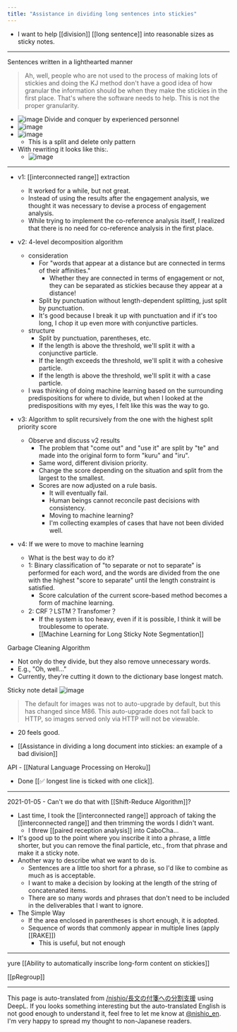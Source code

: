 ```yaml
---
title: "Assistance in dividing long sentences into stickies"
---
```


- I want to help [[division]] [[long sentence]] into reasonable sizes as sticky notes.

---
Sentences written in a lighthearted manner
> Ah, well, people who are not used to the process of making lots of stickies and doing the KJ method don't have a good idea of how granular the information should be when they make the stickies in the first place. That's where the software needs to help.
This is not the proper granularity.
- ![image](https://gyazo.com/15e2094edc84a4e2694d774851748fda/thumb/1000)
Divide and conquer by experienced personnel
- ![image](https://gyazo.com/0813639be5cc94dcbbac5d2d2ad9c220/thumb/1000)
- ![image](https://gyazo.com/ca47482c3dfcbc2c4ce2cd0d0bd33018/thumb/1000)
    - This is a split and delete only pattern
- With rewriting it looks like this:.
    - ![image](https://gyazo.com/024545873ed23e894dd2305b63569053/thumb/1000)

---

- v1: [[interconnected range]] extraction
    - It worked for a while, but not great.
    - Instead of using the results after the engagement analysis, we thought it was necessary to devise a process of engagement analysis.
    - While trying to implement the co-reference analysis itself, I realized that there is no need for co-reference analysis in the first place.

- v2: 4-level decomposition algorithm
    - consideration
        - For "words that appear at a distance but are connected in terms of their affinities."
            - Whether they are connected in terms of engagement or not, they can be separated as stickies because they appear at a distance!
        - Split by punctuation without length-dependent splitting, just split by punctuation.
        - It's good because I break it up with punctuation and if it's too long, I chop it up even more with conjunctive particles.
    - structure
        - Split by punctuation, parentheses, etc.
        - If the length is above the threshold, we'll split it with a conjunctive particle.
        - If the length exceeds the threshold, we'll split it with a cohesive particle.
        - If the length is above the threshold, we'll split it with a case particle.
    - I was thinking of doing machine learning based on the surrounding predispositions for where to divide, but when I looked at the predispositions with my eyes, I felt like this was the way to go.

- v3: Algorithm to split recursively from the one with the highest split priority score
    - Observe and discuss v2 results
        - The problem that "come out" and "use it" are split by "te" and made into the original form to form "kuru" and "iru".
        - Same word, different division priority.
        - Change the score depending on the situation and split from the largest to the smallest.
        - Scores are now adjusted on a rule basis.
            - It will eventually fail.
            - Human beings cannot reconcile past decisions with consistency.
            - Moving to machine learning?
            - I'm collecting examples of cases that have not been divided well.

- v4: If we were to move to machine learning
    - What is the best way to do it?
    - 1: Binary classification of "to separate or not to separate" is performed for each word, and the words are divided from the one with the highest "score to separate" until the length constraint is satisfied.
        - Score calculation of the current score-based method becomes a form of machine learning.
    - 2: CRF？LSTM？Transfomer？
        - If the system is too heavy, even if it is possible, I think it will be troublesome to operate.
        - [[Machine Learning for Long Sticky Note Segmentation]]


Garbage Cleaning Algorithm
- Not only do they divide, but they also remove unnecessary words.
- E.g., "Oh, well..."
- Currently, they're cutting it down to the dictionary base longest match.


Sticky note detail
![image](https://gyazo.com/bcb23346a3e5a66bf74a2e3fab09a350/thumb/1000)
> The default for images was not to auto-upgrade by default, but this has changed since M86. This auto-upgrade does not fall back to HTTP, so images served only via HTTP will not be viewable.
- 20 feels good.

- [[Assistance in dividing a long document into stickies: an example of a bad division]]

API
    - [[Natural Language Processing on Heroku]]
- Done [[✅ longest line is ticked with one click]].

---
2021-01-05
    - Can't we do that with [[Shift-Reduce Algorithm]]?
- Last time, I took the [[interconnected range]] approach of taking the [[interconnected range]] and then trimming the words I didn't want.
    - I threw [[paired reception analysis]] into CaboCha...
- It's good up to the point where you inscribe it into a phrase, a little shorter, but you can remove the final particle, etc., from that phrase and make it a sticky note.
- Another way to describe what we want to do is.
    - Sentences are a little too short for a phrase, so I'd like to combine as much as is acceptable.
    - I want to make a decision by looking at the length of the string of concatenated items.
    - There are so many words and phrases that don't need to be included in the deliverables that I want to ignore.
- The Simple Way
    - If the area enclosed in parentheses is short enough, it is adopted.
    - Sequence of words that commonly appear in multiple lines (apply [[RAKE]])
        - This is useful, but not enough

----
yure  [[Ability to automatically inscribe long-form content on stickies]]

[[pRegroup]]

---
This page is auto-translated from [/nishio/長文の付箋への分割支援](https://scrapbox.io/nishio/長文の付箋への分割支援) using DeepL. If you looks something interesting but the auto-translated English is not good enough to understand it, feel free to let me know at [@nishio_en](https://twitter.com/nishio_en). I'm very happy to spread my thought to non-Japanese readers.